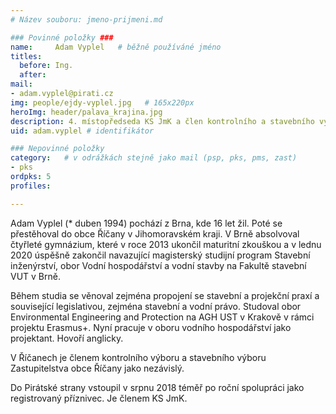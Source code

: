 ```yaml
---
# Název souboru: jmeno-prijmeni.md

### Povinné položky ###
name:     Adam Vyplel  	# běžně používáné jméno
titles:
  before: Ing. 
  after:
mail:
- adam.vyplel@pirati.cz
img: people/ejdy-vyplel.jpg   # 165x220px
heroImg: header/palava_krajina.jpg
description: 4. místopředseda KS JmK a člen kontrolního a stavebního výboru v Říčanech
uid: adam.vyplel # identifikátor 

### Nepovinné položky
category: 	# v odrážkách stejně jako mail (psp, pks, pms, zast)
- pks
ordpks: 5
profiles:

---
```


Adam Vyplel (* duben 1994) pochází z Brna, kde 16 let žil. Poté se přestěhoval do obce Říčany v Jihomoravském kraji. V Brně absolvoval čtyřleté gymnázium, které v roce 2013 ukončil maturitní zkouškou a v lednu 2020 úspěšně zakončil navazující magisterský studijní program Stavební inženýrství, obor Vodní hospodářství a vodní stavby na Fakultě stavební VUT v Brně.

Během studia se věnoval zejména propojení se stavební a projekční praxí a související legislativou, zejména stavební a vodní právo. Studoval obor Environmental Engineering and Protection na AGH UST v Krakově v rámci projektu Erasmus+. Nyní pracuje v oboru vodního hospodářství jako projektant.
Hovoří anglicky.

V Říčanech je členem kontrolního výboru a stavebního výboru Zastupitelstva obce Říčany jako nezávislý.

Do Pirátské strany vstoupil v srpnu 2018 téměř po roční spolupráci jako registrovaný příznivec. Je členem KS JmK.
